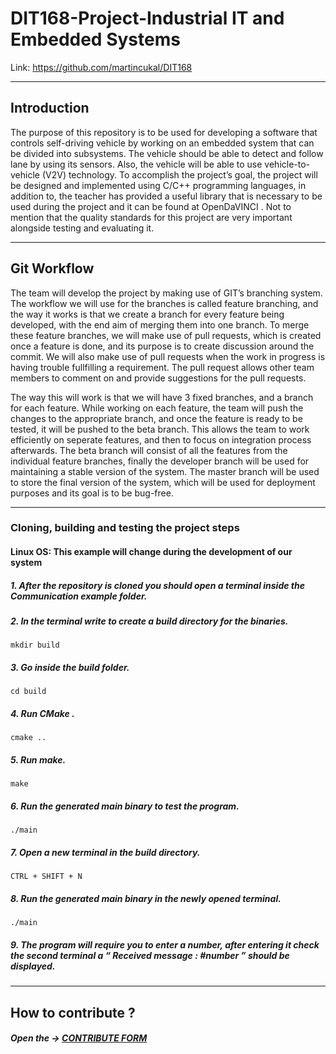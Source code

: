 # DIT168-Project-Industrial IT and Embedded Systems 
Link: https://github.com/martincukal/DIT168

*****************************************************************************************************

## Introduction

The purpose of this repository is to be used for developing a software that controls self-driving vehicle by working on an embedded system that can be divided into subsystems. The vehicle should be able to detect and follow lane by using its sensors. Also, the vehicle will be able to use vehicle-to-vehicle (V2V) technology.
To accomplish the project’s goal, the project will be designed and implemented using C/C++ programming languages, in addition to, the teacher has provided a useful library that is necessary to be used during the project and it can be found at OpenDaVINCI . Not to mention that the quality standards for this project are very important alongside testing and evaluating it.

*****************************************************************************************************

## Git Workflow

The team will develop the project by making use of GIT’s branching system. The workflow we will use for the branches is called feature branching, and the way it works is that we create a branch for every feature being developed, with the end aim of merging them into one branch. To merge these feature branches, we will make use of pull requests, which is created once a feature is done, and its purpose is to create discussion around the commit. We will also make use of pull requests when the work in progress is having trouble fullfilling a requirement. The pull request allows other team members to comment on and provide suggestions for the pull requests.

The way this will work is that we will have 3 fixed branches, and a branch for each feature. While working on each feature, the team will push the changes to the appropriate branch, and once the feature is ready to be tested, it will be pushed to the beta branch. This allows the team to work efficiently on seperate features, and then to focus on integration process afterwards. The beta branch will consist of all the features from the individual feature branches, finally the developer branch will be used for maintaining a stable version of the system. The master branch will be used to store the final version of the system, which will be used for deployment purposes and its goal is to be bug-free.

****************************************************************************************************

### Cloning, building and testing the project steps

#### Linux OS: This example will change during the development of our system

##### 1. After the repository is cloned you should open a terminal inside the Communication example folder.

##### 2. In the terminal write  to create a build directory for the binaries.
` mkdir build `

##### 3. Go inside the build folder.
`cd build `

##### 4. Run CMake .
` cmake .. `

##### 5. Run make.
` make `

##### 6. Run the generated main binary to test the program.
` ./main `

##### 7. Open a new terminal in the build directory.
` CTRL + SHIFT + N `

##### 8. Run the generated main binary in the newly opened terminal.
` ./main `

##### 9. The program will require you to enter a number, after entering it check the second terminal a “ Received message : #number ” should be displayed.

****************************************************************************************************

## How to contribute ?

##### Open the -> [CONTRIBUTE FORM](https://github.com/martincukal/DIT168/blob/master/CONTRIBUTING.md)

